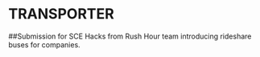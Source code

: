 # TRANSPORTER

##Submission for SCE Hacks from Rush Hour team introducing rideshare buses for companies.
